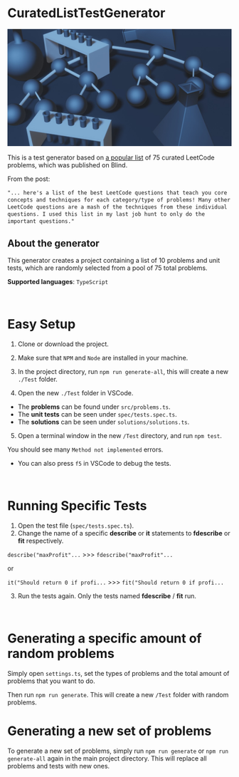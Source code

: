# CuratedListTestGenerator

![meta_image](img/meta_image.jpg)

This is a test generator based on [a popular list](https://www.teamblind.com/post/New-Year-Gift---Curated-List-of-Top-75-LeetCode-Questions-to-Save-Your-Time-OaM1orEU) of 75 curated LeetCode problems, which was published on Blind.

From the post:
```
"... here's a list of the best LeetCode questions that teach you core concepts and techniques for each category/type of problems! Many other LeetCode questions are a mash of the techniques from these individual questions. I used this list in my last job hunt to only do the important questions."
```

## About the generator

This generator creates a project containing a list of 10 problems and unit tests, which are randomly selected from a pool of 75 total problems.

**Supported languages**: `TypeScript`

<br>

# Easy Setup

1. Clone or download the project.

2. Make sure that `NPM` and `Node` are installed in your machine.

3. In the project directory, run `npm run generate-all`, this will create a new `./Test` folder.

4. Open the new `./Test` folder in VSCode.

- The **problems** can be found under `src/problems.ts`.
- The **unit tests** can be seen under `spec/tests.spec.ts`.
- The **solutions** can be seen under `solutions/solutions.ts`.

5. Open a terminal window in the new `/Test` directory, and run `npm test`.

You should see many `Method not implemented` errors.

- You can also press `f5` in VSCode to debug the tests.

<br>

# Running Specific Tests

1. Open the test file (`spec/tests.spec.ts`).
2. Change the name of a specific **describe** or **it** statements to **fdescribe** or **fit** respectively.

`describe("maxProfit"...` >>> `fdescribe("maxProfit"...`

or

`it("Should return 0 if profi...` >>> `fit("Should return 0 if profi...`

3. Run the tests again. Only the tests named **fdescribe** / **fit** run.

<br>

# Generating a specific amount of random problems

Simply open `settings.ts`, set the types of problems and the total amount of problems that you want to do.

Then run `npm run generate`. This will create a new `/Test` folder with random problems.

# Generating a new set of problems

To generate a new set of problems, simply run `npm run generate` or `npm run generate-all` again in the main project directory. This will replace all problems and tests with new ones.
